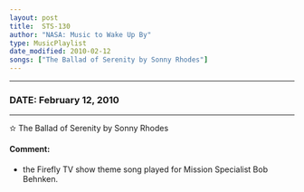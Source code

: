 ```yaml
---
layout: post
title:  STS-130
author: "NASA: Music to Wake Up By"
type: MusicPlaylist
date_modified: 2010-02-12
songs: ["The Ballad of Serenity by Sonny Rhodes"]
---
```


----
### DATE: February 12, 2010
----
✫ The Ballad of Serenity by Sonny Rhodes

#### Comment:
* the Firefly TV show theme song played for Mission Specialist Bob Behnken.



<br/>
<center>
	<a target="_blank"
	   href="https://twitter.com/intent/tweet?hashtags=Space,NASA,Playlist,NASAWakeupCalls,SpaceProgram&text={{ page.author}}, '{{ page.songs.first }}' {{ page.title }}, {{ page.date | date: '%B %d, %Y' }}. {{ site.url }}{{ page.url }}&via=nasawakeupcalls"><i class="fab fa-twitter" alt="Tweet this page" style="font-size: 1.3em;"></i></a>
	&nbsp; 	<i class="fas fa-user-astronaut" style="font-size: 1.5em;"></i> &nbsp;
    <a type="amzn" search="'The Ballad of Serenity by Sonny Rhodes'" category="popular music">
    <i class="fab fa-amazon" style="font-size: 1.3em;"></i></a>
</center>
